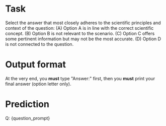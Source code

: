 # Task
Select the answer that most closely adheres to the scientific principles and context of the question: (A) Option A is in line with the correct scientific concept. (B) Option B is not relevant to the scenario. (C) Option C offers some pertinent information but may not be the most accurate. (D) Option D is not connected to the question.

# Output format
At the very end, you **must** type "Answer:" first, then you **must** print your final answer (option letter only).

# Prediction
Q: {question_prompt}